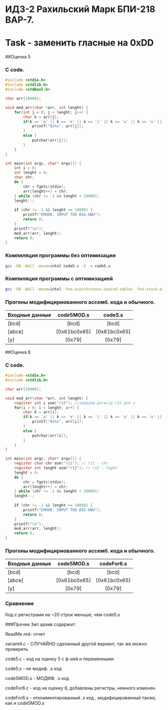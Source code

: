 # ИДЗ-2 Рахильский Марк БПИ-218 ВАР-7.

# Task - заменить гласные на 0xDD

##Оценка 5

### C code.
```c
#include <stdio.h>
#include <stdlib.h>
#include <stdbool.h>

char arr[10000];

void mod_arr(char *arr, int lenght) {
    for(int j = 0; j < lenght; j++) {
        char k = arr[j];
        if(k == 'a' || k == 'e' || k == 'i' || k == 'o' || k == 'u' || k == 'y') {
            printf("0x%x", arr[j]);
        } 
        else {
            putchar(arr[j]);
        }
    }
}

int main(int argc, char* argv[]) {
    int i = 0;
    int lenght = 0;
    char chr;
    do {
        chr = fgetc(stdin);
        arr[lenght++] = chr;
    } while (chr != -1 && lenght < 10000);
    lenght--;
    
    if (chr != -1 && lenght >= 10000) {
        printf("ERROR. INPUT TOO BIG-UWU");
        return 0;
    }
    printf("\n");
    mod_arr(arr, lenght);
    return 0;
}
```

### Компиляция программы без оптимизации
```sh
gcc -O0 -Wall -masm=intel code5.c -S -o code5.s
```


### Компиляция программы с оптимизацией
```sh
gcc -O0 -Wall -masm=intel -fno-asynchronous-unwind-tables -fno-stack-protector -fno-exceptions code5.c -S -o code5MOD.s
```

### Прогоны модифицириованного ассемб. кода и обычного.

| Входные данные  | code5MOD.s      | code5.s         |
|-----------------|:---------------:|:---------------:|
| [bcd]           |    [bcd]        |    [bcd]        |
| [abce]          | [0x61bc0x65]    | [0x61bc0x65]    |
| [y]             |    [0x79]       |    [0x79]       |



##Оценка 6

### C code.
```c
#include <stdio.h>
#include <stdlib.h>

char arr[10000];

void mod_arr(char *arr, int lenght) {
    register int i asm("r12"); //забрали регистр r12 для i
    for(i = 0; i < lenght; i++) {
        char k = arr[i];
        if(k == 'a' || k == 'e' || k == 'i' || k == 'o' || k == 'u' || k == 'y') {
            printf("0x%x", arr[i]);
        } 
        else {
            putchar(arr[i]);
        }
    }
}

int main(int argc, char* argv[]) {
    register char chr asm("r11"); // r11 - chr
    register int lenght asm("r12"); // r12 - leght
    lenght = 0;
    do {
        chr = fgetc(stdin);
        arr[lenght++] = chr;
    } while (chr != -1 && lenght < 10000);
    lenght--;
    
    if (chr != -1 && lenght >= 10000) {
        printf("ERROR. INPUT TOO BIG-UWU");
        return 0;
    }
    printf("\n");
    mod_arr(arr, lenght);
    return 0;
}
```

### Прогоны модифицириованного ассемб. кода и обычного.

| Входные данные  | code5MOD.s      |    codeFor6.s   |
|-----------------|:---------------:|:---------------:|
| [bcd]           |    [bcd]        |    [bcd]        |
| [abce]          | [0x61bc0x65]    | [0x61bc0x65]    |
| [y]             |    [0x79]       |    [0x79]       |

### Сравнение
Код с регистрами на ~20 строк меньше, чем code5.s


###Прочее
Зип архив содержит:

ReadMe.md- отчет

variant4.c - СЛУЧАЙНО сделанный другой вариант, так же можно проверить

code5.c - код на оценку 5 с ф-ией и переменными

code5.s - не модиф. .s код

code5MOD.s - МОДИФ. .s код

codeFor6.c - код на оценку 6, добавлены регистры, немного изменен.

codeFor6.s - откомментированный .s код , модифицированный также, как и code5MOD.s

